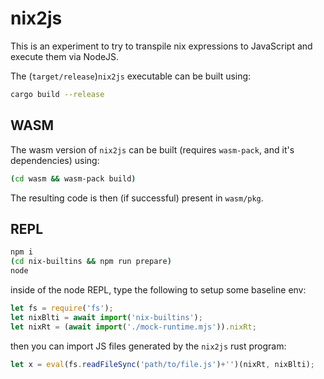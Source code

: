 # nix2js

This is an experiment to try to transpile nix expressions to JavaScript and
execute them via NodeJS.

The (`target/release`)`nix2js` executable can be built using:
```sh
cargo build --release
```

## WASM

The wasm version of `nix2js` can be built (requires `wasm-pack`, and it's dependencies) using:
```sh
(cd wasm && wasm-pack build)
```
The resulting code is then (if successful) present in `wasm/pkg`.

## REPL

```sh
npm i
(cd nix-builtins && npm run prepare)
node
```
inside of the node REPL, type the following to setup some baseline env:
```javascript
let fs = require('fs');
let nixBlti = await import('nix-builtins');
let nixRt = (await import('./mock-runtime.mjs')).nixRt;
```
then you can import JS files generated by the `nix2js` rust program:
```javascript
let x = eval(fs.readFileSync('path/to/file.js')+'')(nixRt, nixBlti);
```

